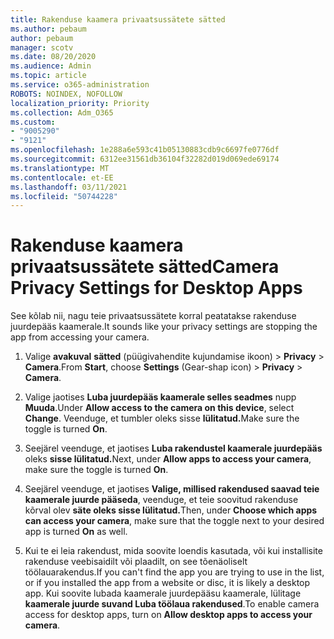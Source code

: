 ```yaml
---
title: Rakenduse kaamera privaatsussätete sätted
ms.author: pebaum
author: pebaum
manager: scotv
ms.date: 08/20/2020
ms.audience: Admin
ms.topic: article
ms.service: o365-administration
ROBOTS: NOINDEX, NOFOLLOW
localization_priority: Priority
ms.collection: Adm_O365
ms.custom:
- "9005290"
- "9121"
ms.openlocfilehash: 1e288a6e593c41b05130883cdb9c6697fe0776df
ms.sourcegitcommit: 6312ee31561db36104f32282d019d069ede69174
ms.translationtype: MT
ms.contentlocale: et-EE
ms.lasthandoff: 03/11/2021
ms.locfileid: "50744228"
---
```

# <a name="camera-privacy-settings-for-desktop-apps"></a><span data-ttu-id="595e5-102">Rakenduse kaamera privaatsussätete sätted</span><span class="sxs-lookup"><span data-stu-id="595e5-102">Camera Privacy Settings for Desktop Apps</span></span>

<span data-ttu-id="595e5-103">See kõlab nii, nagu teie privaatsussätete korral peatatakse rakenduse juurdepääs kaamerale.</span><span class="sxs-lookup"><span data-stu-id="595e5-103">It sounds like your privacy settings are stopping the app from accessing your camera.</span></span>

1.  <span data-ttu-id="595e5-104">Valige **avakuval** **sätted** (püügivahendite kujundamise ikoon) > **Privacy**  >  **Camera**.</span><span class="sxs-lookup"><span data-stu-id="595e5-104">From **Start**, choose **Settings** (Gear-shap icon) > **Privacy** > **Camera**.</span></span>

2.  <span data-ttu-id="595e5-105">Valige jaotises **Luba juurdepääs kaamerale selles seadmes** nupp **Muuda**.</span><span class="sxs-lookup"><span data-stu-id="595e5-105">Under **Allow access to the camera on this device**, select **Change**.</span></span> <span data-ttu-id="595e5-106">Veenduge, et tumbler oleks sisse **lülitatud.**</span><span class="sxs-lookup"><span data-stu-id="595e5-106">Make sure the toggle is turned **On**.</span></span>

3.  <span data-ttu-id="595e5-107">Seejärel veenduge, et jaotises **Luba rakendustel kaamerale juurdepääs** oleks **sisse lülitatud.**</span><span class="sxs-lookup"><span data-stu-id="595e5-107">Next, under **Allow apps to access your camera**, make sure the toggle is turned **On**.</span></span>

4.  <span data-ttu-id="595e5-108">Seejärel veenduge, et jaotises **Valige, millised rakendused saavad teie kaamerale juurde pääseda**, veenduge, et teie soovitud rakenduse kõrval olev **säte oleks sisse lülitatud.**</span><span class="sxs-lookup"><span data-stu-id="595e5-108">Then, under **Choose which apps can access your camera**, make sure that the toggle next to your desired app is turned **On** as well.</span></span>

5.  <span data-ttu-id="595e5-109">Kui te ei leia rakendust, mida soovite loendis kasutada, või kui installisite rakenduse veebisaidilt või plaadilt, on see tõenäoliselt töölauarakendus.</span><span class="sxs-lookup"><span data-stu-id="595e5-109">If you can't find the app you are trying to use in the list, or if you installed the app from a website or disc, it is likely a desktop app.</span></span> <span data-ttu-id="595e5-110">Kui soovite lubada kaamerale juurdepääsu kaamerale, lülitage **kaamerale juurde suvand Luba töölaua rakendused**.</span><span class="sxs-lookup"><span data-stu-id="595e5-110">To enable camera access for desktop apps, turn on **Allow desktop apps to access your camera**.</span></span>